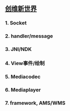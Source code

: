 [创维新世界](https://www.skyworthxr.com)
-------

### 1. Socket
### 2. handler/message
### 3. JNI/NDK
### 4. View事件/绘制
### 5. Mediacodec
### 6. Mediaplayer
### 7. framework, AMS/WMS
